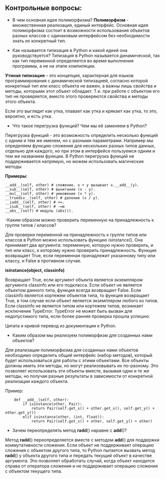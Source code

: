 ## Контрольные вопросы:
- В чем основная идея полиморфизма?
__Полиморфизм__ - множественная реализация, единый интерфейс.
Основная идея полиморфизма состоит в возможности использования объектов разных классов с одинаковым интерфейсом без необходимости знать их конкретный тип.

- Как называется типизация в Python и какой идеей она руководствуется?
Типизация в Python называется динамической, так как тип переменной определяется во время выполнения программы, а не на этапе компиляции.

__Утиная типизация__ – это концепция, характерная для языков программирования с динамической типизацией, согласно которой конкретный тип или класс объекта не важен, а важны лишь свойства и методы, которыми этот объект обладает. Т.е. при работе с объектом его тип не проверяется, вместо этого проверяются свойства и методы этого объекта.

Если это выглядит как утка, плавает как утка и крякает как утка, то это, вероятно, и есть утка.
 
- Что такое перегрузка функций? Чем мы её заменяем в Python?

Перегрузка функций - это возможность определить несколько функций с одним и тем же именем, но с разными параметрами. Например мы определяем функцию сложения для нескольких разных типов данных, отдельно для каждого, но при этом в интерфейсе пользуемся одним и тем же названием функции. В Python перегрузка функций не поддерживается напрямую, но можем использовать магические методы.

__Примеры:__
```
__add__(self, other) # сложение. x + y вызывает x.__add__(y).
__sub__(self, other) # вычитание (x - y).
__mul__(self, other) # умножение (x * y).
__truediv__(self, other) # деление (x / y).
__iadd__(self, other) # +=.
__isub__(self, other) # -=ю
__abs__(self) # модуль (abs()).
```

-Каким образом можно проверить переменную на принадлежность к группе типов / классов?

Для проверки переменной на принадлежность к группе типов или классов в Python можно использовать функцию isinstance(). Она принимает два аргумента: переменную, которую нужно проверить, и тип или класс, к которому нужно проверить принадлежность. Функция возвращает True, если переменная принадлежит указанному типу или классу, и False в противном случае.

__isinstance(object, classinfo)__

Возвращает True, если аргумент объекта является экземпляром аргумента classinfo или его подкласса. Если объект не является объектом данного типа, функция всегда возвращает False. Если classinfo является кортежем объектов типа, то функция возвращает True, в том случае если объект является экземпляром любого из типов. Если classinfo не является типом или кортежем типов, возникает исключение TypeError. TypeError не может быть вызван для недопустимого типа, если более ранняя проверка прошла успешно.

Цитата и кривой перевод из документации к Python.

- Каким образом мы реализуем полиморфизм для созданных нами объектов?

Для реализации полиморфизма для созданных нами объектов необходимо определить общий интерфейс (набор методов), который будет использоваться для работы с этими объектами. Все объекты должны иметь эти методы, но могут реализовывать их по-разному. Это позволяет использовать эти объекты вместе, вызывая одни и те же методы, но получая разные результаты в зависимости от конкретной реализации каждого объекта.

Пример:

```
    def __add__(self, other):
        if isinstance(other, Pair):
            return Pair(self.get_x() + other.get_x(), self.get_y() + other.get_y())
        elif isinstance(other, (int, float)):
            return Pair(self.get_x() + other, self.get_y() + other)
```

 - Зачем переопределять метод __radd__() наравне с __add__()?

Метод __radd__() переопределяется вместе с методом __add__() для поддержки коммутативности сложения. Если объект не поддерживает операцию сложения с объектом другого типа, то Python пытается вызвать метод __radd__() у объекта другого типа и передать текущий объект в качестве аргумента. Это позволяет обработать случай, когда объект находится справа от оператора сложения и не поддерживает операцию сложения с объектом текущего типа.
